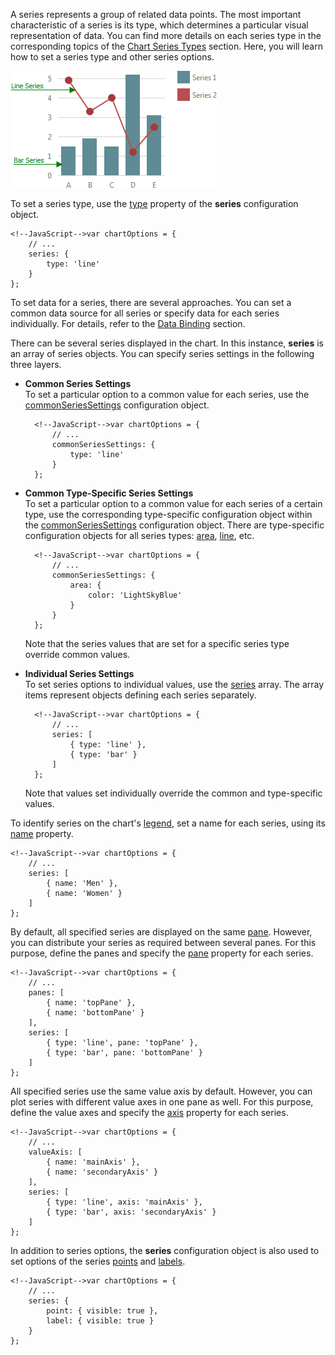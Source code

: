 A series represents a group of related data points. The most important characteristic of a series is its type, which determines a particular visual representation of data. You can find more details on each series type in the corresponding topics of the [Chart Series Types](/concepts/20%20Data%20Visualization/10%20Charts/20%20Chart%20Series%20Types '/Documentation/Guide/Data_Visualization/Charts/Chart_Series_Types/') section. Here, you will learn how to set a series type and other series options.

![Series](/images/ChartJS/Series.png)

To set a series type, use the [type](/api-reference/20%20Data%20Visualization%20Widgets/10%20dxChart/1%20Configuration/series/type.md '/Documentation/ApiReference/Data_Visualization_Widgets/dxChart/Configuration/series/#type') property of the **series** configuration object.

	<!--JavaScript-->var chartOptions = {
        // ...
		series: {
			type: 'line'
		}
	};

To set data for a series, there are several approaches. You can set a common data source for all series or specify data for each series individually. For details, refer to the [Data Binding](/concepts/20%20Data%20Visualization/10%20Charts/40%20Data%20Binding '/Documentation/Guide/Data_Visualization/Charts/Data_Binding/') section.

There can be several series displayed in the chart. In this instance, **series** is an array of series objects. You can specify series settings in the following three layers.

* **Common Series Settings**		
To set a particular option to a common value for each series, use the [commonSeriesSettings](/api-reference/20%20Data%20Visualization%20Widgets/10%20dxChart/1%20Configuration/commonSeriesSettings '/Documentation/ApiReference/Data_Visualization_Widgets/dxChart/Configuration/commonSeriesSettings/') configuration object.

		<!--JavaScript-->var chartOptions = {
            // ...
			commonSeriesSettings: {
				type: 'line'
			}
		};

* **Common Type-Specific Series Settings**		
	To set a particular option to a common value for each series of a certain type, use the corresponding type-specific configuration object within the [commonSeriesSettings](/api-reference/20%20Data%20Visualization%20Widgets/10%20dxChart/1%20Configuration/commonSeriesSettings '/Documentation/ApiReference/Data_Visualization_Widgets/dxChart/Configuration/commonSeriesSettings/') configuration object. There are type-specific configuration objects for all series types: [area](/api-reference/20%20Data%20Visualization%20Widgets/10%20dxChart/5%20Series%20Types/AreaSeries '/Documentation/ApiReference/Data_Visualization_Widgets/dxChart/Series_Types/AreaSeries/'), [line](/api-reference/20%20Data%20Visualization%20Widgets/10%20dxChart/5%20Series%20Types/LineSeries '/Documentation/ApiReference/Data_Visualization_Widgets/dxChart/Series_Types/LineSeries/'), etc.

		<!--JavaScript-->var chartOptions = {
            // ...
			commonSeriesSettings: {
				area: {
					color: 'LightSkyBlue'
				}
			}
		};

	Note that the series values that are set for a specific series type override common values.

* **Individual Series Settings**		
	To set series options to individual values, use the [series](/api-reference/20%20Data%20Visualization%20Widgets/10%20dxChart/1%20Configuration/series '/Documentation/ApiReference/Data_Visualization_Widgets/dxChart/Configuration/series/') array. The array items represent objects defining each series separately.

		<!--JavaScript-->var chartOptions = {
            // ...
			series: [
				{ type: 'line' },
				{ type: 'bar' }
			]
		};

	Note that values set individually override the common and type-specific values.

To identify series on the chart's [legend](/concepts/20%20Data%20Visualization/10%20Charts/10%20Chart%20Elements/120%20Legend.md '/Documentation/Guide/Data_Visualization/Charts/Chart_Elements/#Legend'), set a name for each series, using its [name](/api-reference/20%20Data%20Visualization%20Widgets/10%20dxChart/1%20Configuration/series/name.md '/Documentation/ApiReference/Data_Visualization_Widgets/dxChart/Configuration/series/#name') property.

	<!--JavaScript-->var chartOptions = {
        // ...
		series: [
			{ name: 'Men' },
            { name: 'Women' }
		]
	};

By default, all specified series are displayed on the same [pane](/concepts/20%20Data%20Visualization/10%20Charts/10%20Chart%20Elements/110%20Panes.md '/Documentation/Guide/Data_Visualization/Charts/Chart_Elements/#Panes'). However, you can distribute your series as required between several panes. For this purpose, define the panes and specify the [pane](/api-reference/20%20Data%20Visualization%20Widgets/10%20dxChart/5%20Series%20Types/CommonSeries/pane.md '/Documentation/ApiReference/Data_Visualization_Widgets/dxChart/Configuration/series/#pane') property for each series.

	<!--JavaScript-->var chartOptions = {
        // ...
		panes: [
			{ name: 'topPane' },
			{ name: 'bottomPane' }
		],
		series: [
			{ type: 'line', pane: 'topPane' },
			{ type: 'bar', pane: 'bottomPane' }
		]
	};

All specified series use the same value axis by default. However, you can plot series with different value axes in one pane as well. For this purpose, define the value axes and specify the [axis](/api-reference/20%20Data%20Visualization%20Widgets/10%20dxChart/5%20Series%20Types/CommonSeries/axis.md '/Documentation/ApiReference/Data_Visualization_Widgets/dxChart/Configuration/series/#axis') property for each series.

	<!--JavaScript-->var chartOptions = {
        // ...
		valueAxis: [
			{ name: 'mainAxis' },
			{ name: 'secondaryAxis' }
		],
		series: [
			{ type: 'line', axis: 'mainAxis' },
			{ type: 'bar', axis: 'secondaryAxis' }
		]
	};

In addition to series options, the **series** configuration object is also used to set options of the series [points](/concepts/20%20Data%20Visualization/10%20Charts/10%20Chart%20Elements/020%20Series%20Points/10%20Series%20Points.md '/Documentation/Guide/Data_Visualization/Charts/Chart_Elements/#Series_Points') and [labels](/concepts/20%20Data%20Visualization/10%20Charts/10%20Chart%20Elements/030%20Series%20Point%20Labels.md '/Documentation/Guide/Data_Visualization/Charts/Chart_Elements/#Series_Point_Labels').

	<!--JavaScript-->var chartOptions = {
        // ...
		series: {
			point: { visible: true },
			label: { visible: true }
		}
	};